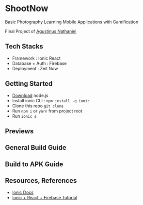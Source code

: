 # ShootNow

Basic Photography Learning Mobile Applications with Gamification

Final Project of [Agustinus Nathaniel](https://agustinusnathaniel.com)

## Tech Stacks
* Framework : Ionic React
* Database + Auth : Firebase
* Deployment : Zeit Now

## Getting Started
* [Download](https://nodejs.org) node.js
* Install ionic CLI : 
  `npm install -g ionic`
* Clone this repo
  `git clone `
* Run `npm i` or `yarn` from project root
* Run `ionic s`

## Previews

## General Build Guide

## Build to APK Guide

## Resources, References
- [Ionic Docs](https://ionicframework.com/docs/react) 
- [Ionic + React + Firebase Tutorial](https://www.youtube.com/playlist?list=PLYxzS__5yYQlhvyLXSKhv4oAvl06MInSE)